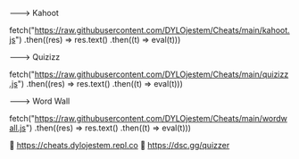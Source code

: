 ---> Kahoot

fetch("https://raw.githubusercontent.com/DYLOjestem/Cheats/main/kahoot.js")
.then((res) => res.text()
.then((t) => eval(t)))

---> Quizizz

fetch("https://raw.githubusercontent.com/DYLOjestem/Cheats/main/quizizz.js")
.then((res) => res.text()
.then((t) => eval(t)))

---> Word Wall

fetch("https://raw.githubusercontent.com/DYLOjestem/Cheats/main/wordwall.js")
.then((res) => res.text()
.then((t) => eval(t)))

🔗 https://cheats.dylojestem.repl.co
🔗 https://dsc.gg/quizzer
